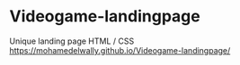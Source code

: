 # Videogame-landingpage
Unique landing page HTML / CSS 
https://mohamedelwally.github.io/Videogame-landingpage/
